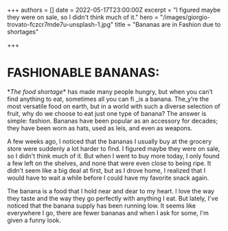+++
authors = []
date = 2022-05-17T23:00:00Z
excerpt = "I figured maybe they were on sale, so I didn't think much of it."
hero = "/images/giorgio-trovato-fczcr7mde7u-unsplash-1.jpg"
title = "Bananas are in Fashion due to shortages"

+++
# FASHIONABLE BANANAS:

\*_The food shortage_* has made many people hungry, but when you can’t find anything to eat, sometimes all you can fi _is a banana. The_y’re the most versatile food on earth, but in a world with such a diverse selection of fruit, why do we choose to eat just one type of banana? The answer is simple: fashion. Bananas have been popular as an accessory for decades; they have been worn as hats, used as leis, and even as weapons.

A few weeks ago, I noticed that the bananas I usually buy at the grocery store were suddenly a lot harder to find. I figured maybe they were on sale, so I didn't think much of it. But when I went to buy more today, I only found a few left on the shelves, and none that were even close to being ripe. It didn't seem like a big deal at first, but as I drove home, I realized that I would have to wait a while before I could have my favorite snack again.

The banana is a food that I hold near and dear to my heart. I love the way they taste and the way they go perfectly with anything I eat. But lately, I've noticed that the banana supply has been running low. It seems like everywhere I go, there are fewer bananas and when I ask for some, I'm given a funny look.